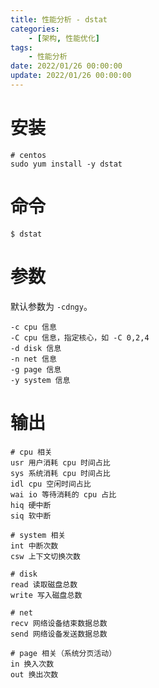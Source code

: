 ```yaml
---
title: 性能分析 - dstat
categories: 
    - [架构, 性能优化]
tags:
    - 性能分析
date: 2022/01/26 00:00:00
update: 2022/01/26 00:00:00
---
```


# 安装

```shell
# centos
sudo yum install -y dstat
```

# 命令

```shell
$ dstat
```

# 参数

默认参数为 `-cdngy`。

```shell
-c cpu 信息
-C cpu 信息，指定核心，如 -C 0,2,4
-d disk 信息
-n net 信息
-g page 信息
-y system 信息
```

# 输出

```shell
# cpu 相关
usr 用户消耗 cpu 时间占比
sys 系统消耗 cpu 时间占比
idl cpu 空闲时间占比
wai io 等待消耗的 cpu 占比
hiq 硬中断
siq 软中断

# system 相关
int 中断次数
csw 上下文切换次数

# disk
read 读取磁盘总数
write 写入磁盘总数

# net
recv 网络设备结束数据总数
send 网络设备发送数据总数

# page 相关（系统分页活动）
in 换入次数
out 换出次数
```

